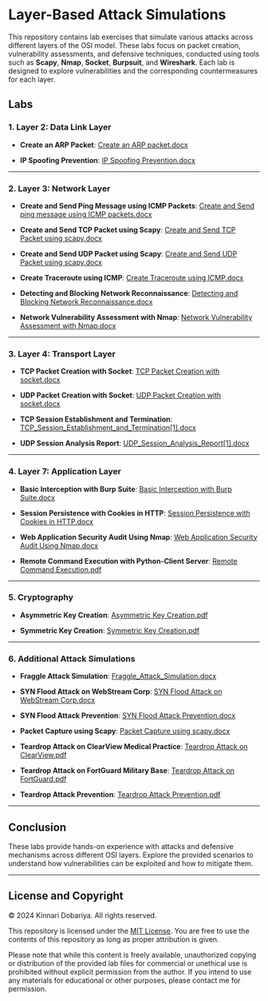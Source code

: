 # Layer-Based Attack Simulations

This repository contains lab exercises that simulate various attacks across different layers of the OSI model. These labs focus on packet creation, vulnerability assessments, and defensive techniques, conducted using tools such as **Scapy**, **Nmap**, **Socket**, **Burpsuit**, and **Wireshark**. Each lab is designed to explore vulnerabilities and the corresponding countermeasures for each layer.

## Labs

### 1. Layer 2: Data Link Layer

- **Create an ARP Packet**:
  [Create an ARP packet.docx](https://github.com/user-attachments/files/17368454/Create.an.ARP.packet.docx)
  
- **IP Spoofing Prevention**:
  [IP Spoofing Prevention.docx](https://github.com/user-attachments/files/17368455/IP.Spoofing.Prevention.docx)
  
---

### 2. Layer 3: Network Layer

- **Create and Send Ping Message using ICMP Packets**:
  [Create and Send ping message using ICMP packets.docx](https://github.com/user-attachments/files/17368402/Create.and.Send.ping.message.using.ICMP.packets.docx)
  
- **Create and Send TCP Packet using Scapy**:
  [Create and Send TCP Packet using scapy.docx](https://github.com/user-attachments/files/17368401/Create.and.Send.TCP.Packet.using.scapy.docx)

- **Create and Send UDP Packet using Scapy**:
  [Create and Send UDP Packet using scapy.docx](https://github.com/user-attachments/files/17368404/Create.and.Send.UDP.Packet.using.scapy.docx)

- **Create Traceroute using ICMP**:
  [Create Traceroute using ICMP.docx](https://github.com/user-attachments/files/17368405/Create.Traceroute.using.ICMP.docx)

- **Detecting and Blocking Network Reconnaissance**:
  [Detecting and Blocking Network Reconnaissance.docx](https://github.com/user-attachments/files/17368400/Detecting.and.Blocking.Network.Reconnaissance.docx)
  
- **Network Vulnerability Assessment with Nmap**:
  [Network Vulnerability Assessment with Nmap.docx](https://github.com/user-attachments/files/17368403/Network.Vulnerability.Assessment.with.Nmap.docx)


---

### 3. Layer 4: Transport Layer

- **TCP Packet Creation with Socket**:
  [TCP Packet Creation with socket.docx](https://github.com/user-attachments/files/17368399/TCP.Packet.Creation.with.socket.docx)

- **UDP Packet Creation with Socket**:
  [UDP Packet Creation with socket.docx](https://github.com/user-attachments/files/17368406/UDP.Packet.Creation.with.socket.docx)

- **TCP Session Establishment and Termination**:
  [TCP_Session_Establishment_and_Termination[1].docx](https://github.com/user-attachments/files/17368457/TCP_Session_Establishment_and_Termination.1.docx)
  
- **UDP Session Analysis Report**:
  [UDP_Session_Analysis_Report[1].docx](https://github.com/user-attachments/files/17368458/UDP_Session_Analysis_Report.1.docx)


---

### 4. Layer 7: Application Layer

- **Basic Interception with Burp Suite**:
  [Basic Interception with Burp Suite.docx](https://github.com/user-attachments/files/17368407/Basic.Interception.with.Burp.Suite.docx)

- **Session Persistence with Cookies in HTTP**:
  [Session Persistence with Cookies in HTTP.docx](https://github.com/user-attachments/files/17368456/Session.Persistence.with.Cookies.in.HTTP.docx)
 
- **Web Application Security Audit Using Nmap**:
  [Web Application Security Audit Using Nmap.docx](https://github.com/user-attachments/files/17368464/Web.Application.Security.Audit.Using.Nmap.docx)

- **Remote Command Execution with Python-Client Server**:
  [Remote Command Execution.pdf](https://github.com/user-attachments/files/17353317/remote-command-execution.pdf)


---
### 5. Cryptography

- **Asymmetric Key Creation**:
  [Asymmetric Key Creation.pdf](https://github.com/user-attachments/files/17353318/asymmetric-key-creation.pdf)

- **Symmetric Key Creation**:
  [Symmetric Key Creation.pdf](https://github.com/user-attachments/files/17353319/symmetric-key-creation.pdf)


---
### 6. Additional Attack Simulations

- **Fraggle Attack Simulation**:
  [Fraggle_Attack_Simulation.docx](https://github.com/user-attachments/files/17368408/Fraggle_Attack_Simulation.docx)

- **SYN Flood Attack on WebStream Corp**:
  [SYN Flood Attack on WebStream Corp.docx](https://github.com/user-attachments/files/17368409/SYN.Flood.Attack.on.WebStream.Corp.docx)

- **SYN Flood Attack Prevention**:
  [SYN Flood Attack Prevention.docx](https://github.com/user-attachments/files/17368398/SYN.Flood.Attack.Prevention.docx)

- **Packet Capture using Scapy**:
  [Packet Capture using scapy.docx](https://github.com/user-attachments/files/17368397/Packet.Capture.using.scapy.docx)

- **Teardrop Attack on ClearView Medical Practice**:
  [Teardrop Attack on ClearView.pdf](https://github.com/user-attachments/files/17353314/teardrop-attack-clearview.pdf)

- **Teardrop Attack on FortGuard Military Base**:
  [Teardrop Attack on FortGuard.pdf](https://github.com/user-attachments/files/17353315/teardrop-attack-fortguard.pdf)

- **Teardrop Attack Prevention**:
  [Teardrop Attack Prevention.pdf](https://github.com/user-attachments/files/17353316/teardrop-attack-prevention.pdf)



---

## Conclusion

These labs provide hands-on experience with attacks and defensive mechanisms across different OSI layers. Explore the provided scenarios to understand how vulnerabilities can be exploited and how to mitigate them.

---

## License and Copyright

© 2024 Kinnari Dobariya. All rights reserved.

This repository is licensed under the [MIT License](https://opensource.org/licenses/MIT). You are free to use the contents of this repository as long as proper attribution is given. 

Please note that while this content is freely available, unauthorized copying or distribution of the provided lab files for commercial or unethical use is prohibited without explicit permission from the author. If you intend to use any materials for educational or other purposes, please contact me for permission.




